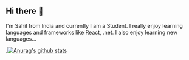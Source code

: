 ## Hi there 👋

I'm Sahil from India and currently I am a Student. I really enjoy learning languages and frameworks like React, .net. I also enjoy learning new languages... 

.[![Anurag's github stats](https://github-readme-stats.vercel.app/api?username=sahilpatil9763)](https://github.com/anuraghazra/github-readme-stats)
